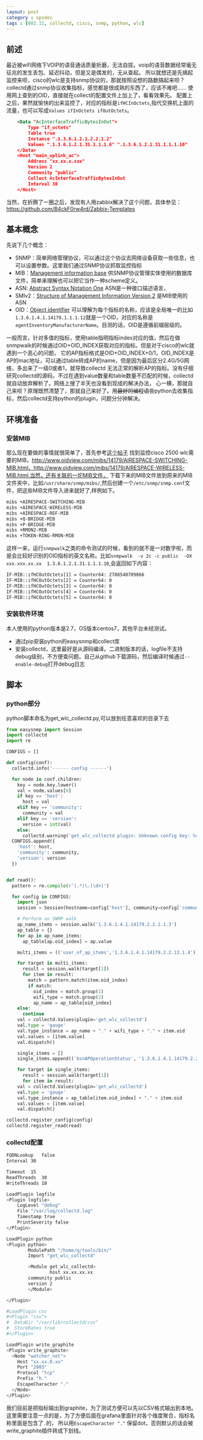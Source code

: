 ```yaml
---
layout: post
category : opsdev
tags : [802.11, collectd, cisco, snmp, python, wlc]
---
```

## 前述
最近被wifi网络下VOIP的语音通话质量折磨，无法自拔。voip的语音数据经常毫无征兆的发生丢包、延迟抖动，但是又是偶发的，无从查起。
所以就想还是先搞起监控来呗，cisco的wlc是支持snmp协议的，那就按照设想的路数搞起来呗？
collectd通过snmp协议收集指标，感觉都是很成熟的东西了，应该不难吧……
使用网上查到的OID，直接就在collect的配置文件上加上了，看看效果先。
配置上之后，果然就愉快的出来监控了，对应的指标是`ifHCInOctets`,指代交换机上面的流量，也可以写成`Values ifInOctets ifOutOctets`。

```xml
    <Data "AcInterfaceTrafficBytesInOut">
        Type "if_octets"
        Table true
        Instance ".1.3.6.1.2.1.2.2.1.2"
        Values ".1.3.6.1.2.1.31.1.1.1.6" ".1.3.6.1.2.1.31.1.1.1.10"
    </Data>
    <Host "main_uplink_ac">
        Address "xx.xx.x.xxx"
        Version 2
        Community "public"
        Collect AcInterfaceTrafficBytesInOut
        Interval 30
    </Host>
```

当然，在折腾了一圈之后，发现有人用zabbix解决了这个问题，具体参见：https://github.com/B4ckF0rw4rd/Zabbix-Templates

## 基本概念
先说下几个概念：

+ SNMP：简单网络管理协议，可以通过这个协议去网络设备获取一些信息，也可以设置参数。这里我们通过SNMP协议抓取监控指标
+ MIB：[Management information base](https://en.wikipedia.org/wiki/Management_information_base) 供SNMP协议管理实体使用的数据库文件，简单来理解也可以把它当作一种scheme定义。
+ ASN: [Abstract Syntax Notation One](https://en.wikipedia.org/wiki/Abstract_Syntax_Notation_One) ASN是一种接口描述语言，
+ SMIv2：[Structure of Management Information Version 2](https://tools.ietf.org/html/rfc1155) 是MIB使用的ASN
+ OID：[Object identifier](https://en.wikipedia.org/wiki/Object_identifier) 可以理解为每个指标的名称，应该是全局唯一的比如`1.3.6.1.4.1.14179.1.1.1.12`就是一个OID，对应的名称是`agentInventoryManufacturerName`。目测的话，OID是遵循前缀层级的。

一般而言，针对多值的指标，使用table指明指标index对应的值，然后在做snmpwalk的时候通过OID+OID_INDEX获取对应的指标。但是对于cisco的wlc就遇到一个恶心的问题，
它的AP指标格式是OID+OID_INDEX+0/1，OID_INDEX是AP的mac地址，可以通过table转成AP的name，但是因为最后区分2.4G/5G网络，多出来了一级0或者1，就导致collectd
无法正常的解析AP的指标。没有仔细研究collectd的源码，不过在遇到value数量和table数量不匹配的时候，collectd就自动放弃解析了。网络上搜了半天也没看到现成的解决办法，
心一横，那就自己来呗？原理既然清楚了，那就自己来好了。用<s>最好的编程语言</s>python去收集指标，然后collectd支持python的plugin，问题分分钟解决。

## 环境准备

### 安装MIB

那么现在要做的事情就很简单了，首先参考[这个帖子](http://awesomeadmin.blogspot.jp/2009/11/monitoring-cisco-wireless-controller.html) 找到监控cisco 2500 wlc需要的MIB，http://www.oidview.com/mibs/14179/AIRESPACE-SWITCHING-MIB.html、http://www.oidview.com/mibs/14179/AIRESPACE-WIRELESS-MIB.html.当然，还有关联的一坨MIB文件，
下载下来的MIB文件放到原来的MIB文件夹中，比如`/usr/share/snmp/mibs/`,然后创建一个`/etc/snmp/snmp.conf`文件，把这些MIB文件导入进来就好了,样例如下。

```bash
mibs +AIRESPACE-SWITCHING-MIB
mibs +AIRESPACE-WIRELESS-MIB
mibs +AIRESPACE-REF-MIB
mibs +Q-BRIDGE-MIB
mibs +P-BRIDGE-MIB
mibs +RMON2-MIB
mibs +TOKEN-RING-RMON-MIB
```

这样一来，运行`snmpwalk`之类的命令测试的时候，看到的就不是一对数字啦，而是会比较好识别的OID指标的英文名称。比如`snmpwalk  -v 2c -c public  -OX  xxx.xxx.xx.xx  1.3.6.1.2.1.31.1.1.1.10`,会返回如下内容：

```bash
IF-MIB::ifHCOutOctets[1] = Counter64: 2788540709866
IF-MIB::ifHCOutOctets[2] = Counter64: 0
IF-MIB::ifHCOutOctets[3] = Counter64: 0
IF-MIB::ifHCOutOctets[4] = Counter64: 0
IF-MIB::ifHCOutOctets[5] = Counter64: 0
```
### 安装软件环境
本人使用的python版本是2.7，OS版本centos7，其他平台未经测试。

+ 通过pip安装python的easysnmp和collect库
+ 安装collectd，这里最好是从源码编译。二进制版本的话，logfile不支持debug级别，不方便查问题。自己从github下载源码，然后编译时候通过`--enable-debug`打开debug日志


## 脚本

### python部分
python脚本命名为get_wlc_collectd.py,可以放到任意喜欢的目录下去

```python
from easysnmp import Session
import collectd
import re

CONFIGS = []

def config(conf):
  collectd.info('------ config ------')

  for node in conf.children:
    key = node.key.lower()
    val = node.values[0]
    if key == 'host':
      host = val
    elif key == 'community':
      community = val
    elif key == 'version':
      version = int(val)
    else:
      collectd.warning('get_wlc_collectd plugin: Unknown config key: %s' % key)
  CONFIGS.append({
    'host': host,
    'community': community,
    'version': version
  })


def read():
  pattern = re.compile(r'(.*)\.(\d+)')

  for config in CONFIGS:
    import json
    session = Session(hostname=config['host'], community=config['community'], version=config['version'])

    # Perform an SNMP walk
    ap_name_items = session.walk('1.3.6.1.4.1.14179.2.2.1.1.3')
    ap_table = {}
    for ap in ap_name_items:
      ap_table[ap.oid_index] = ap.value

    multi_items = (('user_of_ap_items','1.3.6.1.4.1.14179.2.2.13.1.4'), ('rx_util_items', '1.3.6.1.4.1.14179.2.2.13.1.1'), ('tx_util_items','1.3.6.1.4.1.14179.2.2.13.1.2'), ('channel_util_items','1.3.6.1.4.1.14179.2.2.13.1.3'), ('num_of_channel_used_items','1.3.6.1.4.1.14179.2.2.2.1.4'), ('load_of_ap_items','1.3.6.1.4.1.14179.2.2.16.1.1'), ('noise_of_ap_items','1.3.6.1.4.1.14179.2.2.16.1.3'), ('interference_of_ap_items','1.3.6.1.4.1.14179.2.2.16.1.2'), ('coverage_of_ap_items','1.3.6.1.4.1.14179.2.2.16.1.4'))

    for target in multi_items:
      result = session.walk(target[1])
      for item in result:
        match = pattern.match(item.oid_index)
        if match:
          oid_index = match.group(1)
          wifi_type = match.group(2)
          ap_name = ap_table[oid_index]
	else:
	  continue
	val = collectd.Values(plugin='get_wlc_collectd')
	val.type = 'gauge'
	val.type_instance = ap_name + "." + wifi_type + "." + item.oid
	val.values = [item.value]
	val.dispatch()

    single_items = []
    single_items.append(('bsnAPOperationStatus', '1.3.6.1.4.1.14179.2.2.1.1.6'))

    for target in single_items:
      result = session.walk(target[1])
      for item in result:
	val = collectd.Values(plugin='get_wlc_collectd')
	val.type = 'gauge'
	val.type_instance = ap_table[item.oid_index] + "." + item.oid
	val.values = [item.value]
	val.dispatch()

collectd.register_config(config)
collectd.register_read(read)

```


### collectd配置

```bash
FQDNLookup   false
Interval 30

Timeout  15
ReadThreads  30
WriteThreads 10

LoadPlugin logfile
<Plugin logfile>
    LogLevel "debug"
    File "/var/log/collectd.log"
    Timestamp true
    PrintSeverity false
</Plugin>

LoadPlugin python
<Plugin python>
        ModulePath "/home/q/tools/bin/"
        Import "get_wlc_collectd"

        <Module get_wlc_collectd>
                host xx.xx.xx.xx
		community public
		version 2
        </Module>

</Plugin>

#LoadPlugin csv
#<Plugin "csv">
#  DataDir "/var/lib/collectd/csv"
#  StoreRates true
#</Plugin>

LoadPlugin write_graphite
<Plugin write_graphite>
  <Node "watcher_net">
    Host "xx.xx.0.xx"
    Port "2003"
    Protocol "tcp"
    Prefix "h."
    EscapeCharacter "."
  </Node>
</Plugin>

```

我们目前是把指标输出到graphite，为了测试方便可以先以CSV格式输出到本地。这里需要注意一点的是，为了方便后面在grafana里面针对各个维度聚合，指标名称里面是包含了`.`的，
所以用`EscapeCharacter "."` 保留dot，否则默认的话会被write_graphite插件转成下划线。
